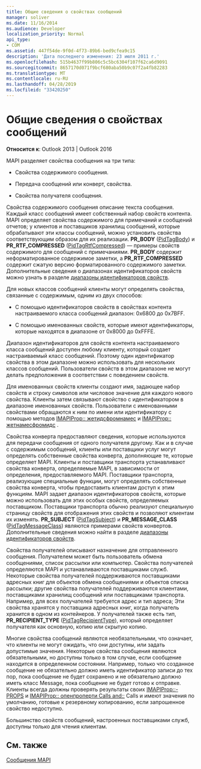```yaml
---
title: Общие сведения о свойствах сообщений
manager: soliver
ms.date: 11/16/2014
ms.audience: Developer
localization_priority: Normal
api_type:
- COM
ms.assetid: 447f54de-9f0d-4f73-89b6-bed9cfea9c15
description: 'Дата последнего изменения: 23 июля 2011 г.'
ms.openlocfilehash: 515b4637f99b806c5c5bc6304f107f62ca6d9091
ms.sourcegitcommit: 8657170d071f9bcf680aba50b9c07f2a4fb82283
ms.translationtype: MT
ms.contentlocale: ru-RU
ms.lasthandoff: 04/28/2019
ms.locfileid: "33420250"
---
```

# <a name="message-properties-overview"></a>Общие сведения о свойствах сообщений

  
  
**Относится к**: Outlook 2013 | Outlook 2016 
  
MAPI разделяет свойства сообщения на три типа:
  
- Свойства содержимого сообщения.
    
- Передача сообщений или конверт, свойства.
    
- Свойства получателя сообщения.
    
Свойства содержимого сообщения описание текста сообщения. Каждый класс сообщений имеет собственный набор свойств контента. MAPI определяет свойства содержимого для примечаний и сообщений отчетов; у клиентов и поставщиков хранилищ сообщений, которые обрабатывают эти классы сообщений, можно установить свойства соответствующим образом для их реализации. **PR_BODY** ([PidTagBody](pidtagbody-canonical-property.md)) и **PR_RTF_COMPRESSED** ([PidTagRtfCompressed](pidtagrtfcompressed-canonical-property.md)) — примеры свойств содержимого для сообщений с примечаниями. **PR_BODY** содержит неформатированное содержимое заметки, а **PR_RTF_COMPRESSED** содержит сжатую версию форматированного содержимого заметки. Дополнительные сведения о диапазонах идентификаторов свойств можно узнать в разделе [диапазоны идентификаторов свойств](property-identifier-ranges.md).
  
Для новых классов сообщений клиенты могут определять свойства, связанные с содержимым, одним из двух способов:
  
- С помощью идентификаторов свойств в свойствах контента настраиваемого класса сообщений диапазон: 0x6800 до 0x7BFF.
    
- С помощью именованных свойств, которые имеют идентификаторы, которые находятся в диапазоне от 0x8000 до 0xFFFE.
    
Диапазон идентификаторов для свойств контента настраиваемого класса сообщений доступен любому клиенту, который создает настраиваемый класс сообщений. Поэтому один идентификатор свойства в этом диапазоне можно использовать для нескольких классов сообщений. Пользователи свойств в этом диапазоне не могут делать предположения в соответствии с поведением свойств. 
  
Для именованных свойств клиенты создают имя, задающее набор свойств и строку символов или числовое значение для каждого нового свойства. Клиенты затем связывают свойство с идентификатором в диапазоне именованных свойств. Пользователи с именованными свойствами обращаются к ним по имени или идентификатору с помощью методов [IMAPIProp:: жетидсфромнамес](imapiprop-getidsfromnames.md) и [IMAPIProp:: жетнамесфромидс](imapiprop-getnamesfromids.md) . 
  
Свойства конверта предоставляют сведения, которые используются для передачи сообщения от одного получателя другому. Как и в случае с содержимым сообщений, клиенты или поставщики услуг могут определять собственные свойства конверта, дополняющие те, которые определяет MAPI. Клиенты и поставщики транспорта устанавливают свойства конверта, определяемые MAPI, в зависимости от определения, предоставляемого MAPI. Поставщики транспорта, реализующие специальные функции, могут определять собственные свойства конверта, чтобы предоставить клиентам доступ к этим функциям. MAPI задает диапазон идентификаторов свойств, которые можно использовать для этих особых свойств, определяемых поставщиком. Поставщики транспорта обычно реализуют специальную страницу свойств для отображения этих свойств и позволяют клиентам их изменять. **PR_SUBJECT** ([PidTagSubject](pidtagsubject-canonical-property.md)) и **PR_MESSAGE_CLASS** ([PidTagMessageClass](pidtagmessageclass-canonical-property.md)) являются примерами свойств конвертов. Дополнительные сведения можно найти в разделе [диапазоны идентификаторов свойств](property-identifier-ranges.md).
  
Свойства получателей описывают назначение для отправленного сообщения. Получателем может быть пользователь обмена сообщениями, список рассылки или компьютер. Свойства получателей определяются MAPI и устанавливаются поставщиками служб. Некоторые свойства получателей поддерживаются поставщиками адресных книг для объектов обмена сообщениями и объектов списка рассылки; другие свойства получателей поддерживаются клиентами, поставщиками хранилищ сообщений или поставщиками транспорта. Например, для всех получателей требуется адрес и тип адреса; Эти свойства хранятся у поставщика адресных книг, когда получатель хранится в одном из контейнеров. У получателей также есть тип, **PR_RECIPIENT_TYPE** ([PidTagRecipientType](pidtagrecipienttype-canonical-property.md)), который определяет получателя как основную, копию или скрытую копию.
  
Многие свойства сообщений являются необязательными, что означает, что клиенты не могут ожидать, что они доступны, или задать допустимые значения. Некоторые свойства сообщения являются обязательными, но доступны только в том случае, если сообщение находится в определенном состоянии. Например, только что созданное сообщение не обязательно должно иметь идентификатор записи до тех пор, пока сообщение не будет сохранено и не обязательно должно иметь класс Message, пока сообщение не будет готово к отправке. Клиенты всегда должны проверять результаты своих [IMAPIProp::-PROPS](imapiprop-getprops.md) и [IMAPIProp:: опенпроперти Calls and::](imapiprop-openproperty.md) Calls и имеют значения по умолчанию, готовые к резервному копированию, если запрошенное свойство недоступно. 
  
Большинство свойств сообщений, настроенных поставщиками служб, доступны только для чтения клиентам. 
  
## <a name="see-also"></a>См. также



[Сообщения MAPI](mapi-messages.md)

